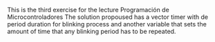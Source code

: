 This is the third exercise for the lecture Programación de Microcontroladores
The solution propoused has a vector timer with de period duration for blinking process
and another variable that sets the amount of time that any blinking period has to be repeated.